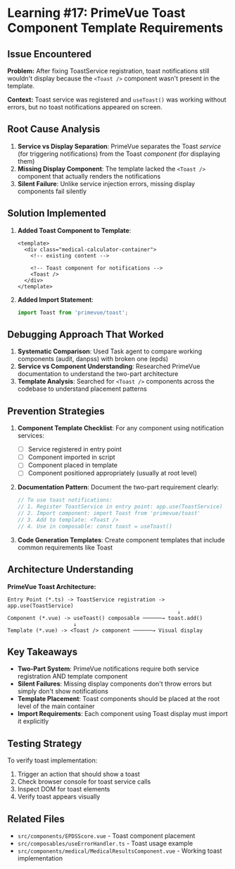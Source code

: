 # Learning #17: PrimeVue Toast Component Template Requirements

## Issue Encountered
**Problem:** After fixing ToastService registration, toast notifications still wouldn't display because the `<Toast />` component wasn't present in the template.

**Context:** Toast service was registered and `useToast()` was working without errors, but no toast notifications appeared on screen.

## Root Cause Analysis
1. **Service vs Display Separation**: PrimeVue separates the Toast *service* (for triggering notifications) from the Toast *component* (for displaying them)
2. **Missing Display Component**: The template lacked the `<Toast />` component that actually renders the notifications
3. **Silent Failure**: Unlike service injection errors, missing display components fail silently

## Solution Implemented
1. **Added Toast Component to Template**:
   ```vue
   <template>
     <div class="medical-calculator-container">
       <!-- existing content -->
       
       <!-- Toast component for notifications -->
       <Toast />
     </div>
   </template>
   ```

2. **Added Import Statement**:
   ```typescript
   import Toast from 'primevue/toast';
   ```

## Debugging Approach That Worked
1. **Systematic Comparison**: Used Task agent to compare working components (audit, danpss) with broken one (epds)
2. **Service vs Component Understanding**: Researched PrimeVue documentation to understand the two-part architecture
3. **Template Analysis**: Searched for `<Toast />` components across the codebase to understand placement patterns

## Prevention Strategies
1. **Component Template Checklist**: For any component using notification services:
   - [ ] Service registered in entry point
   - [ ] Component imported in script
   - [ ] Component placed in template
   - [ ] Component positioned appropriately (usually at root level)

2. **Documentation Pattern**: Document the two-part requirement clearly:
   ```typescript
   // To use toast notifications:
   // 1. Register ToastService in entry point: app.use(ToastService)
   // 2. Import component: import Toast from 'primevue/toast'
   // 3. Add to template: <Toast />
   // 4. Use in composable: const toast = useToast()
   ```

3. **Code Generation Templates**: Create component templates that include common requirements like Toast

## Architecture Understanding
**PrimeVue Toast Architecture:**
```
Entry Point (*.ts) -> ToastService registration -> app.use(ToastService)
                                                      ↓
Component (*.vue) -> useToast() composable ──────→ toast.add()
                     ↓
Template (*.vue) -> <Toast /> component ──────→ Visual display
```

## Key Takeaways
- **Two-Part System**: PrimeVue notifications require both service registration AND template component
- **Silent Failures**: Missing display components don't throw errors but simply don't show notifications
- **Template Placement**: Toast components should be placed at the root level of the main container
- **Import Requirements**: Each component using Toast display must import it explicitly

## Testing Strategy
To verify toast implementation:
1. Trigger an action that should show a toast
2. Check browser console for toast service calls
3. Inspect DOM for toast elements
4. Verify toast appears visually

## Related Files
- `src/components/EPDSScore.vue` - Toast component placement
- `src/composables/useErrorHandler.ts` - Toast usage example
- `src/components/medical/MedicalResultsComponent.vue` - Working toast implementation